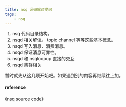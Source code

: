 ```yaml
---
title: nsq 源码解读提纲
tags:
    - nsq
---
```


1. nsq 代码目录结构。
2. nsqd 相关解读。 topic channel 等等这些基本概念。
3. nsqd 写入消息、消费消息。
4. nsqd 保证消息可靠性。
5. nsqd 和 nsqloopup 直接的交互
6. nsqd 集群相关

暂时就先从这几项开始吧。如果遇到别的内容再继续往上加。

#### reference
《nsq source code》

